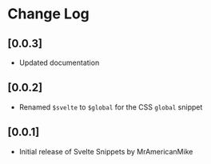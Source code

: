 # Change Log

## [0.0.3]

-   Updated documentation

## [0.0.2]

-   Renamed `$svelte` to `$global` for the CSS `global` snippet

## [0.0.1]

-   Initial release of Svelte Snippets by MrAmericanMike

